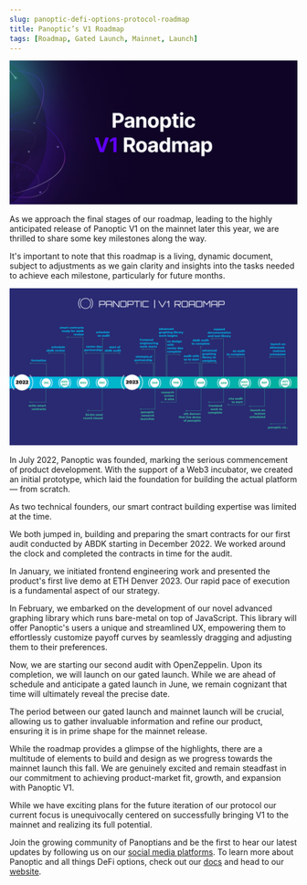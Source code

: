 ```yaml
---
slug: panoptic-defi-options-protocol-roadmap
title: Panoptic’s V1 Roadmap
tags: [Roadmap, Gated Launch, Mainnet, Launch]
---
```

![panoptic-v1-roadmap-banner](./panoptic-v1-roadmap-banner.jpg)

As we approach the final stages of our roadmap, leading to the highly anticipated release of Panoptic V1 on the mainnet later this year, we are thrilled to share some key milestones along the way.

<!--truncate-->

It's important to note that this roadmap is a living, dynamic document, subject to adjustments as we gain clarity and insights into the tasks needed to achieve each milestone, particularly for future months.

![panoptic-v1-roadmap](./panoptic-v1-roadmap.png)

In July 2022, Panoptic was founded, marking the serious commencement of product development. With the support of a Web3 incubator, we created an initial prototype, which laid the foundation for building the actual platform — from scratch.

As two technical founders, our smart contract building expertise was limited at the time.

We both jumped in, building and preparing the smart contracts for our first audit conducted by ABDK starting in December 2022. We worked around the clock and completed the contracts in time for the audit.

In January, we initiated frontend engineering work and presented the product's first live demo at ETH Denver 2023. Our rapid pace of execution is a fundamental aspect of our strategy.

In February, we embarked on the development of our novel advanced graphing library which runs bare-metal on top of JavaScript. This library will offer Panoptic's users a unique and streamlined UX, empowering them to effortlessly customize payoff curves by seamlessly dragging and adjusting them to their preferences.

Now, we are starting our second audit with OpenZeppelin. Upon its completion, we will launch on our gated launch. While we are ahead of schedule and anticipate a gated launch in June, we remain cognizant that time will ultimately reveal the precise date.

The period between our gated launch and mainnet launch will be crucial, allowing us to gather invaluable information and refine our product, ensuring it is in prime shape for the mainnet release.

While the roadmap provides a glimpse of the highlights, there are a multitude of elements to build and design as we progress towards the mainnet launch this fall. We are genuinely excited and remain steadfast in our commitment to achieving product-market fit, growth, and expansion with Panoptic V1.

While we have exciting plans for the future iteration of our protocol our current focus is unequivocally centered on successfully bringing V1 to the mainnet and realizing its full potential.

Join the growing community of Panoptians and be the first to hear our latest updates by following us on our [social media platforms](https://links.panoptic.xyz/all). To learn more about Panoptic and all things DeFi options, check out our [docs](https://panoptic.xyz/docs/intro) and head to our [website](https://panoptic.xyz/).


